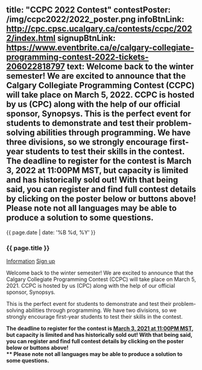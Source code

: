 title: "CCPC 2022 Contest"
contestPoster: /img/ccpc2022/2022_poster.png
infoBtnLink: http://cpc.cpsc.ucalgary.ca/contests/ccpc/2022/index.html
signupBtnLink: https://www.eventbrite.ca/e/calgary-collegiate-programming-contest-2022-tickets-206022818797
text: Welcome back to the winter semester! We are excited to announce that the Calgary Collegiate Programming Contest (CCPC) will take place on March 5, 2022. CCPC is hosted by us (CPC) along with the help of our official sponsor, Synopsys. This is the perfect event for students to demonstrate and test their problem-solving abilities through programming. We have three divisions, so we strongly encourage first-year students to test their skills in the contest. The deadline to register for the contest is March 3, 2022 at 11:00PM MST, but capacity is limited and has historically sold out! With that being said, you can register and find full contest details by clicking on the poster below or buttons above! Please note not all languages may be able to produce a solution to some questions.
---

<div class="card post-dec">      
<div class="card-body">
<div class="container-fluid">   
<div class="row">
<div class = "col-xs-12 col-md-5">

<img class="blog-img rounded mx-auto mr-3" src="{{ page.contestPoster }}" alt="">    

</div>

<div class = "col-xs-12 col-md-7">
<div class = "date-dec"> {{ page.date | date: '%B %d, %Y' }}</div>
<h3 class = "blog-title">{{ page.title }}</h3>      
<div class = "blog-line"></div> 

<div class = "blog-btns">
<a class="btn contest-btn" href="{{ page.infoBtnLink }}" role="button">Information</a>
<a class="btn contest-btn" href="{{ page.signupBtnLink }}" role="button">Sign up</a>
</div>



<p>Welcome back to the winter semester! We are excited to announce that the Calgary Collegiate Programming Contest (CCPC) will take place on March 5, 2021. 
CCPC is hosted by us (CPC) along with the help of our official sponsor, Synopsys. </p>

<p>This is the perfect event for students to demonstrate and test their problem-solving abilities through programming. We have two divisions, 
so we strongly encourage first-year students to test their skills in the contest.
</p>

<p><b>The deadline to register for the contest is <u>March 3, 2021 at 11:00PM MST</u>, but capacity is limited and has historically sold out! With that being said, 
you can register and find full contest details by clicking on the poster below or buttons above!
<br>** Please note not all languages may be able to produce a solution to some questions.
</b>            

</p>             

</div>
</div>
</div>
</div>
</div>

